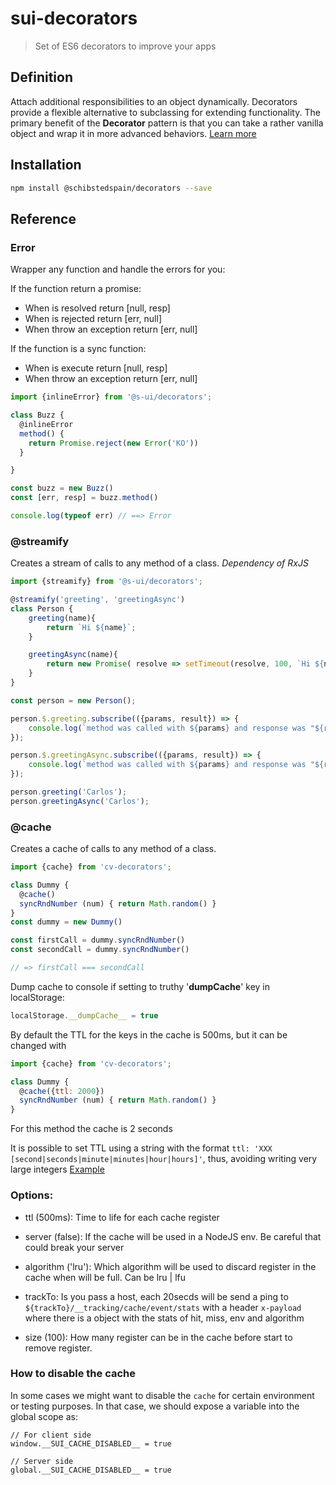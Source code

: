 # sui-decorators
> Set of ES6 decorators to improve your apps

## Definition
Attach additional responsibilities to an object dynamically. Decorators provide a flexible alternative to subclassing for extending functionality. The primary benefit of the __Decorator__ pattern is that you can take a rather vanilla object and wrap it in more advanced behaviors. [Learn more](https://robdodson.me/javascript-design-patterns-decorator/)

## Installation

```sh
npm install @schibstedspain/decorators --save
```

## Reference

### Error

Wrapper any function and handle the errors for you:

If the function return a promise:

- When is resolved return [null, resp]
- When is rejected return [err, null]
- When throw an exception return [err, null]

If the function is a sync function:

- When is execute return [null, resp]
- When throw an exception return [err, null]


```javascript
import {inlineError} from '@s-ui/decorators';

class Buzz {
  @inlineError
  method() {
    return Promise.reject(new Error('KO'))
  }

}

const buzz = new Buzz()
const [err, resp] = buzz.method()

console.log(typeof err) // ==> Error
```


### @streamify

Creates a stream of calls to any method of a class. *Dependency of RxJS*

```javascript
import {streamify} from '@s-ui/decorators';

@streamify('greeting', 'greetingAsync')
class Person {
    greeting(name){
        return `Hi ${name}`;
    }

    greetingAsync(name){
        return new Promise( resolve => setTimeout(resolve, 100, `Hi ${name}`) );
    }
}

const person = new Person();

person.$.greeting.subscribe(({params, result}) => {
    console.log(`method was called with ${params} and response was "${result}"`); // => method was called with ['Carlos'] and response was "Hi Carlos"
});

person.$.greetingAsync.subscribe(({params, result}) => {
    console.log(`method was called with ${params} and response was "${result}"`); // => method was called with ['Carlos'] and response was "Hi Carlos"
});

person.greeting('Carlos');
person.greetingAsync('Carlos');
```

### @cache

Creates a cache of calls to any method of a class.

```javascript
import {cache} from 'cv-decorators';

class Dummy {
  @cache()
  syncRndNumber (num) { return Math.random() }
}
const dummy = new Dummy()

const firstCall = dummy.syncRndNumber()
const secondCall = dummy.syncRndNumber()

// => firstCall === secondCall
```
Dump cache to console if setting to truthy '__dumpCache__' key in localStorage:

```javascript
localStorage.__dumpCache__ = true
```

By default the TTL for the keys in the cache is 500ms, but it can be changed with

```javascript
import {cache} from 'cv-decorators';

class Dummy {
  @cache({ttl: 2000})
  syncRndNumber (num) { return Math.random() }
}
```

For this method the cache is 2 seconds

It is possible to set TTL using a string with the format `ttl: 'XXX [second|seconds|minute|minutes|hour|hours]'`,
thus, avoiding writing very large integers
[Example](https://github.com/carlosvillu/cv-decorators/blob/feature/string-for-time/test/cacheSpec.js#L163)

### Options:

* ttl (500ms): Time to life for each cache register

* server (false): If the cache will be used in a NodeJS env. Be careful that could break your server

* algorithm ('lru'): Which algorithm will be used to discard register in the cache when will be full. Can be lru | lfu

* trackTo: Is you pass a host, each 20secds will be send a ping to `${trackTo}/__tracking/cache/event/stats` with a header `x-payload` where there is a object with the stats of hit, miss, env and algorithm

* size (100): How many register can be in the cache before start to remove register.

### How to disable the cache
In some cases we might want to disable the `cache` for certain environment or testing purposes. In that case, we should expose a variable into the global scope as:
```
// For client side
window.__SUI_CACHE_DISABLED__ = true

// Server side
global.__SUI_CACHE_DISABLED__ = true
```
